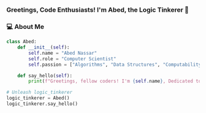 ### Greetings, Code Enthusiasts! I'm Abed, the Logic Tinkerer 👋

### 💻 About Me

```python
class Abed:
    def __init__(self):
        self.name = "Abed Nassar"
        self.role = "Computer Scientist"
        self.passion = ["Algorithms", "Data Structures", "Computability Theory"]

    def say_hello(self):
        print(f"Greetings, fellow coders! I'm {self.name}, Dedicated to pushing the boundaries of Computer Science, my mission is to sculpt algorithms that not only solve problems but also unlock new dimensions of understanding. 🌐✨")

# Unleash logic_tinkerer
logic_tinkerer = Abed()
logic_tinkerer.say_hello()

```
<!--
**logictinkerer/logictinkerer** is a ✨ _special_ ✨ repository because its `README.md` (this file) appears on your GitHub profile.

Here are some ideas to get you started:

- 🔭 I’m currently working on ...
- 🌱 I’m currently learning ...
- 👯 I’m looking to collaborate on ...
- 🤔 I’m looking for help with ...
- 💬 Ask me about ...
- 📫 How to reach me: ...
- 😄 Pronouns: ...
- ⚡ Fun fact: ...
-->
